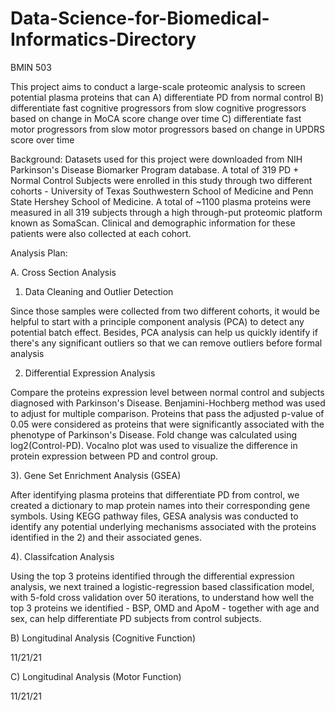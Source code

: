 # Data-Science-for-Biomedical-Informatics-Directory
BMIN 503

This project aims to conduct a large-scale proteomic analysis to screen potential plasma proteins that can A) differentiate PD from normal control B) differentiate 
fast cognitive progressors from slow cognitive progressors based on change in MoCA score change over time C) differentiate fast motor progressors from slow motor
progressors based on change in UPDRS score over time 

Background: Datasets used for this project were downloaded from NIH Parkinson's Disease Biomarker Program database. A total of 319 PD + Normal Control Subjects were enrolled in this study through two different cohorts - University of Texas Southwestern School of Medicine and Penn State Hershey School of Medicine. A total of ~1100 plasma proteins were measured in all 319 subjects through a high through-put proteomic platform known as SomaScan. Clinical and demographic information for these patients were also collected at each cohort. 

Analysis Plan:

A. Cross Section Analysis

1) Data Cleaning and Outlier Detection

Since those samples were collected from two different cohorts, it would be helpful to start with a principle component analysis (PCA) to detect any potential batch effect.
Besides, PCA analysis can help us quickly identify if there's any significant outliers so that we can remove outliers before formal analysis 

2) Differential Expression Analysis 

Compare the proteins expression level between normal control and subjects diagnosed with Parkinson's Disease. Benjamini-Hochberg method was used to adjust for 
multiple comparison. Proteins that pass the adjusted p-value of 0.05 were considered as proteins that were significantly associated with the phenotype of Parkinson's
Disease. Fold change was calculated using log2(Control-PD). Vocalno plot was used to visualize the difference in protein expression between PD and control group.

3). Gene Set Enrichment Analysis (GSEA)

After identifying plasma proteins that differentiate PD from control, we created a dictionary to map protein names into their corresponding gene symbols. Using KEGG
pathway files, GESA analysis was conducted to identify any potential underlying mechanisms associated with the proteins identified in the 2) and their associated
genes. 

4). Classifcation Analysis 

Using the top 3 proteins identified through the differential expression analysis, we next trained a logistic-regression based classification model, with 5-fold cross
validation over 50 iterations, to understand how well the top 3 proteins we identified - BSP, OMD and ApoM - together with age and sex, can help differentiate PD
subjects from control subjects.  

B) Longitudinal Analysis (Cognitive Function)

11/21/21


C) Longitudinal Analysis (Motor Function)

11/21/21
